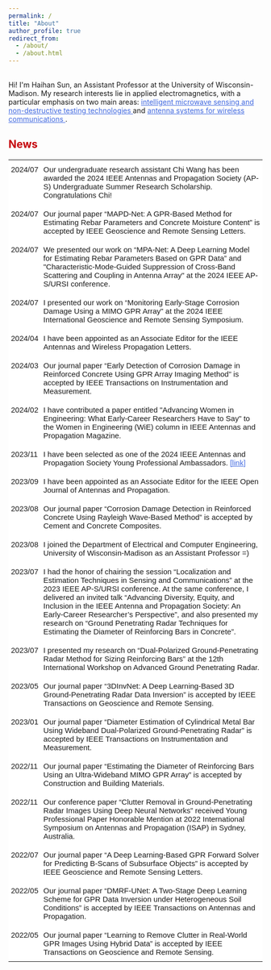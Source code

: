 ```yaml
---
permalink: /
title: "About"
author_profile: true
redirect_from: 
  - /about/
  - /about.html
---
```

<style type="text/css">
.tg  {border:none;border-collapse:collapse;border-spacing:0;}
.tg td{border-style:solid;border-width:0px;font-family:Arial, sans-serif;font-size:14px;overflow:hidden;
  padding:10px 5px;word-break:normal;}
.tg th{border-style:solid;border-width:0px;font-family:Arial, sans-serif;font-size:14px;font-weight:normal;
  overflow:hidden;padding:10px 5px;word-break:normal;}
.tg .tg-ko0z{background-color:#ffffff;border-color:#ffffff;font-size:15px;text-align:left;vertical-align:top}
</style>

<br>
Hi! I'm Haihan Sun, an Assistant Professor at the University of Wisconsin-Madison. My research interests lie in applied electromagnetics, with a particular emphasis on two main areas: <a href="https://haihan-sun.github.io/GPR/"  style="color:#4169e1"> intelligent microwave sensing and non-destructive testing technologies </a> and <a href="https://haihan-sun.github.io/BSA/"  style="color:#4169e1"> antenna systems for wireless communications </a>. <br>






<span style="color:#C5050C">News</span>
------
<table class="tg">
<tbody>
     <tr>
    <td class="tg-ko0z">2024/07</td>
    <td class="tg-ko0z"> Our undergraduate research assistant Chi Wang has been awarded the 2024 IEEE Antennas and Propagation Society (AP-S) Undergraduate Summer Research Scholarship. Congratulations Chi!  </td>
  </tr>
  
   <tr>
    <td class="tg-ko0z">2024/07</td>
    <td class="tg-ko0z"> Our journal paper “MAPD-Net: A GPR-Based Method for Estimating Rebar Parameters and Concrete Moisture Content” is accepted by IEEE Geoscience and Remote Sensing Letters.  </td>
  </tr>
     <tr>
    <td class="tg-ko0z">2024/07</td>
    <td class="tg-ko0z"> We presented our work on “MPA-Net: A Deep Learning Model for Estimating Rebar Parameters Based on GPR Data” and "Characteristic-Mode-Guided Suppression of Cross-Band Scattering and Coupling in Antenna Array" at the 2024 IEEE AP-S/URSI conference. </td>
  </tr>
       <tr>
    <td class="tg-ko0z">2024/07</td>
    <td class="tg-ko0z"> I presented our work on “Monitoring Early-Stage Corrosion Damage Using a MIMO GPR Array" at the 2024 IEEE International Geoscience and Remote Sensing Symposium. </td>
  </tr>
     <tr>
    <td class="tg-ko0z">2024/04</td>
    <td class="tg-ko0z"> I have been appointed as an Associate Editor for the IEEE Antennas and Wireless Propagation Letters.  </td>
  </tr>
   <tr>
    <td class="tg-ko0z">2024/03</td>
    <td class="tg-ko0z"> Our journal paper “Early Detection of Corrosion Damage in Reinforced Concrete Using GPR Array Imaging Method” is accepted by IEEE Transactions on Instrumentation and Measurement. </td>
  </tr>
    <tr>
    <td class="tg-ko0z">2024/02</td>
    <td class="tg-ko0z"> I have contributed a paper entitled "Advancing Women in Engineering: What Early-Career Researchers Have to Say" to the Women in Engineering (WiE) column in IEEE Antennas and Propagation Magazine. </td>
  </tr>
  <tr>
    <td class="tg-ko0z">2023/11</td>
    <td class="tg-ko0z">I have been selected as one of the 2024 IEEE Antennas and Propagation Society Young Professional Ambassadors. <a href="https://ieeeaps.org/committees/2024ypa"  style="color:#4169e1"> [link] </a> </td>
  </tr>
  <tr>
    <td class="tg-ko0z">2023/09</td>
    <td class="tg-ko0z">I have been appointed as an Associate Editor for the IEEE Open Journal of Antennas and Propagation. </td>
  </tr>
  <tr>
    <td class="tg-ko0z">2023/08</td>
    <td class="tg-ko0z">Our journal paper “Corrosion Damage Detection in Reinforced Concrete Using Rayleigh Wave-Based Method” is accepted by Cement and Concrete Composites.</td>
  </tr>
  <tr>
    <td class="tg-ko0z">2023/08</td>
    <td class="tg-ko0z">I joined the Department of Electrical and Computer Engineering, University of Wisconsin-Madison as an Assistant Professor =)</td>
  </tr>
  <tr>
    <td class="tg-ko0z">2023/07</td>
    <td class="tg-ko0z">I had the honor of chairing the session “Localization and Estimation Techniques in Sensing and Communications” at the 2023 IEEE AP-S/URSI conference. At the same conference, I delivered an invited talk “Advancing Diversity, Equity, and Inclusion in the IEEE Antenna and Propagation Society: An Early-Career Researcher’s Perspective”, and also presented my research on “Ground Penetrating Radar Techniques for Estimating the Diameter of Reinforcing Bars in Concrete”.</td>
  </tr>
  <tr>
    <td class="tg-ko0z">2023/07</td>
    <td class="tg-ko0z">I presented my research on “Dual-Polarized Ground-Penetrating Radar Method for Sizing Reinforcing Bars” at the 12th International Workshop on Advanced Ground Penetrating Radar.</td>
  </tr>
  <tr>
    <td class="tg-ko0z">2023/05</td>
    <td class="tg-ko0z">Our journal paper “3DInvNet: A Deep Learning-Based 3D Ground-Penetrating Radar Data Inversion” is accepted by IEEE Transactions on Geoscience and Remote Sensing.</td>
  </tr>
  <tr>
    <td class="tg-ko0z">2023/01</td>
    <td class="tg-ko0z">Our journal paper “Diameter Estimation of Cylindrical Metal Bar Using Wideband Dual-Polarized Ground-Penetrating Radar” is accepted by IEEE Transactions on Instrumentation and Measurement.</td>
  </tr>
  <tr>
    <td class="tg-ko0z">2022/11</td>
    <td class="tg-ko0z">Our journal paper “Estimating the Diameter of Reinforcing Bars Using an Ultra-Wideband MIMO GPR Array” is accepted by Construction and Building Materials.</td>
  </tr>
  <tr>
    <td class="tg-ko0z">2022/11</td>
    <td class="tg-ko0z">Our conference paper “Clutter Removal in Ground-Penetrating Radar Images Using Deep Neural Networks” received Young Professional Paper Honorable Mention at 2022 International Symposium on Antennas and Propagation (ISAP) in Sydney, Australia.</td>
  </tr>
  <tr>
    <td class="tg-ko0z">2022/07</td>
    <td class="tg-ko0z">Our journal paper “A Deep Learning-Based GPR Forward Solver for Predicting B-Scans of Subsurface Objects” is accepted by IEEE Geoscience and Remote Sensing Letters.</td>
  </tr>
  <tr>
    <td class="tg-ko0z">2022/05</td>
    <td class="tg-ko0z">Our journal paper “DMRF-UNet: A Two-Stage Deep Learning Scheme for GPR Data Inversion under Heterogeneous Soil Conditions” is accepted by IEEE Transactions on Antennas and Propagation.</td>
  </tr>
  <tr>
    <td class="tg-ko0z">2022/05</td>
    <td class="tg-ko0z">Our journal paper “Learning to Remove Clutter in Real-World GPR Images Using Hybrid Data” is accepted by IEEE Transactions on Geoscience and Remote Sensing.</td>
  </tr>
</tbody>
</table>





